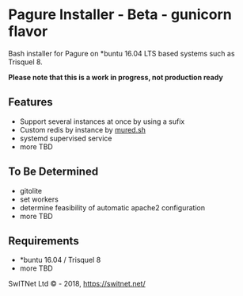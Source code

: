 # Pagure Installer - Beta - gunicorn flavor
Bash installer for Pagure on *buntu 16.04 LTS based systems such as Trisquel 8.

**Please note that this is a work in progress, not production ready**

## Features
* Support several instances at once by using a sufix
* Custom redis by instance by [mured.sh](https://github.com/switnet-ltd/mured)
* systemd supervised service
* more TBD

## To Be Determined
* gitolite
* set workers
* determine feasibility of automatic apache2 configuration
* more TBD

## Requirements
* *buntu 16.04 / Trisquel 8
* more TBD


SwITNet Ltd © - 2018, https://switnet.net/
